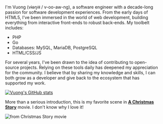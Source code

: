 I'm Vuong (vɨəŋ˧˧ / v-oo-aw-ng), a software engineer with a decade-long passion for software development experiences. 
From the early days of HTML5, I've been immersed in the world of web development, building everything from interactive front-ends to robust back-ends. 
My toolbelt includes:
- PHP
- Go
- Databases: MySQL, MariaDB, PostgreSQL
- HTML/CSS/JS

For several years, I've been drawn to the idea of contributing to open-source projects. 
Relying on these tools daily has deepened my appreciation for the community. 
I believe that by sharing my knowledge and skills, I can both grow as a developer and give back to the ecosystem that has supported my work.

<a href="#">
  <img src="https://github-readme-stats.vercel.app/api?username=vuon9&show_icons=true&show=prs_merged" alt="Vuong's GitHub stats" />
</a>

More than a serious introduction, this is my favorite scene in <b><a href="https://www.imdb.com/title/tt0085334">A Christmas Story</a></b> movie. 
I don't know why I love it!

![from Christmas Story movie](https://media.giphy.com/media/xUPOqtMLKm2Nwt2wXS/giphy.gif)
